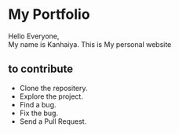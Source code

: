 # My Portfolio

Hello Everyone, <br>
My name is Kanhaiya. This is My personal website

## to contribute

* Clone the repositery.
* Explore the project.
* Find a bug.
* Fix the bug.
* Send a Pull Request.

